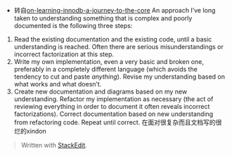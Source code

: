 * 转自[on-learning-innodb-a-journey-to-the-core](https://blog.jcole.us/2013/01/02/on-learning-innodb-a-journey-to-the-core/)
An approach I’ve long taken to understanding something that is complex and poorly documented is the following three steps:

1.  Read the existing documentation and the existing code, until a basic understanding is reached. Often there are serious misunderstandings or incorrect factorization at this step.
2.  Write my own implementation, even a very basic and broken one, preferably in a completely different language (which avoids the tendency to cut and paste  _anything_). Revise my understanding based on what works and what doesn’t.
3.  Create new documentation and diagrams based on my new understanding. Refactor my implementation as necessary (the act of reviewing everything in order to document it often reveals incorrect factorizations). Correct documentation based on new understanding from refactoring code. Repeat until correct.
在面对很复杂而且文档写的很烂的xindon


> Written with [StackEdit](https://stackedit.io/).
<!--stackedit_data:
eyJoaXN0b3J5IjpbMTAwMzk4NTQxMl19
-->